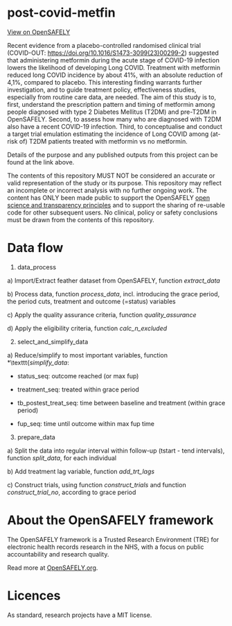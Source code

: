 # post-covid-metfin

[View on OpenSAFELY](https://jobs.opensafely.org/repo/https%253A%252F%252Fgithub.com%252Fopensafely%252Fpost-covid-metfin)

Recent evidence from a placebo-controlled randomised clinical trial (COVID-OUT: https://doi.org/10.1016/S1473-3099(23)00299-2) suggested that administering metformin during the acute stage of COVID-19 infection lowers the likelihood of developing Long COVID. Treatment with metformin reduced long COVID incidence by about 41%, with an absolute reduction of 4,1%, compared to placebo. This interesting finding warrants further investigation, and to guide treatment policy, effectiveness studies, especially from routine care data, are needed. 
The aim of this study is to, first, understand the prescription pattern and timing of metformin among people diagnosed with type 2 Diabetes Mellitus (T2DM) and pre-T2DM in OpenSAFELY. Second, to assess how many who are diagnosed with T2DM also have a recent COVID-19 infection. Third, to conceptualise and conduct a target trial emulation estimating the incidence of Long COVID among (at-risk of) T2DM patients treated with metformin vs no metformin.

Details of the purpose and any published outputs from this project can be found at the link above.

The contents of this repository MUST NOT be considered an accurate or valid representation of the study or its purpose. 
This repository may reflect an incomplete or incorrect analysis with no further ongoing work.
The content has ONLY been made public to support the OpenSAFELY [open science and transparency principles](https://www.opensafely.org/about/#contributing-to-best-practice-around-open-science) and to support the sharing of re-usable code for other subsequent users.
No clinical, policy or safety conclusions must be drawn from the contents of this repository.

# Data flow
1. data_process

a) Import/Extract feather dataset from OpenSAFELY, function *extract_data*

b) Process data, function *process_data*, incl. introducing the grace period, the period cuts, treatment and outcome (=status) variables

c) Apply the quality assurance criteria, function *quality_assurance*

d) Apply the eligibility criteria, function *calc_n_excluded*


2. select_and_simplify_data

a) Reduce/simplify to most important variables, function *\texttt{*simplify_data*:

* status_seq: outcome reached (or max fup)

* treatment_seq: treated within grace period

* tb_postest_treat_seq: time between baseline and treatment (within grace period)

* fup_seq: time until outcome within max fup time


3. prepare_data

a) Split the data into regular interval within follow-up (tstart - tend intervals), function *split_data*, for each individual

b) Add treatment lag variable, function *add_trt_lags*

c) Construct trials, using function *construct_trials* and function *construct_trial_no*, according to grace period



# About the OpenSAFELY framework

The OpenSAFELY framework is a Trusted Research Environment (TRE) for electronic
health records research in the NHS, with a focus on public accountability and
research quality.

Read more at [OpenSAFELY.org](https://opensafely.org).

# Licences
As standard, research projects have a MIT license. 
